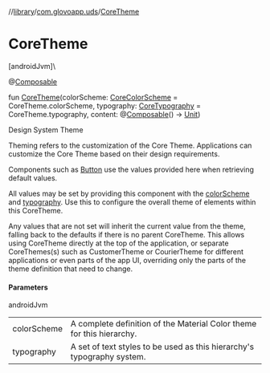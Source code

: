 //[library](../../index.md)/[com.glovoapp.uds](index.md)/[CoreTheme](-core-theme.md)

# CoreTheme

[androidJvm]\

@[Composable](https://developer.android.com/reference/kotlin/androidx/compose/runtime/Composable.html)

fun [CoreTheme](-core-theme.md)(colorScheme: [CoreColorScheme](-core-color-scheme/index.md) = CoreTheme.colorScheme, typography: [CoreTypography](-core-typography/index.md) = CoreTheme.typography, content: @[Composable](https://developer.android.com/reference/kotlin/androidx/compose/runtime/Composable.html)() -&gt; [Unit](https://kotlinlang.org/api/latest/jvm/stdlib/kotlin/-unit/index.html))

Design System Theme

Theming refers to the customization of the Core Theme. Applications can customize the Core Theme based on their design requirements.

Components such as [Button](-button.md) use the values provided here when retrieving default values.

All values may be set by providing this component with the [colorScheme](-core-color-scheme/index.md) and [typography](-core-typography/index.md). Use this to configure the overall theme of elements within this CoreTheme.

Any values that are not set will inherit the current value from the theme, falling back to the defaults if there is no parent CoreTheme. This allows using CoreTheme directly at the top of the application, or separate CoreThemes(s) such as CustomerTheme or CourierTheme for different applications or even parts of the app UI, overriding only the parts of the theme definition that need to change.

#### Parameters

androidJvm

| | |
|---|---|
| colorScheme | A complete definition of the Material Color theme for this hierarchy. |
| typography | A set of text styles to be used as this hierarchy's typography system. |
